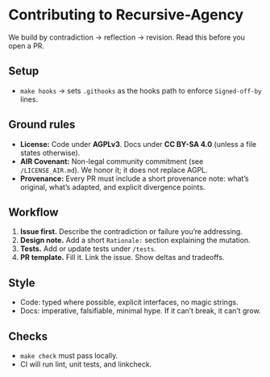 # Contributing to Recursive-Agency

We build by contradiction → reflection → revision. Read this before you open a PR.

## Setup
- `make hooks` → sets `.githooks` as the hooks path to enforce `Signed-off-by` lines.

## Ground rules
- **License:** Code under **AGPLv3**. Docs under **CC BY-SA 4.0** (unless a file states otherwise).
- **AIR Covenant:** Non-legal community commitment (see `/LICENSE_AIR.md`). We honor it; it does not replace AGPL.
- **Provenance:** Every PR must include a short provenance note: what’s original, what’s adapted, and explicit divergence points.

## Workflow
1. **Issue first.** Describe the contradiction or failure you’re addressing.
2. **Design note.** Add a short `Rationale:` section explaining the mutation.
3. **Tests.** Add or update tests under `/tests`.
4. **PR template.** Fill it. Link the issue. Show deltas and tradeoffs.

## Style
- Code: typed where possible, explicit interfaces, no magic strings.
- Docs: imperative, falsifiable, minimal hype. If it can’t break, it can’t grow.

## Checks
- `make check` must pass locally.
- CI will run lint, unit tests, and linkcheck.
